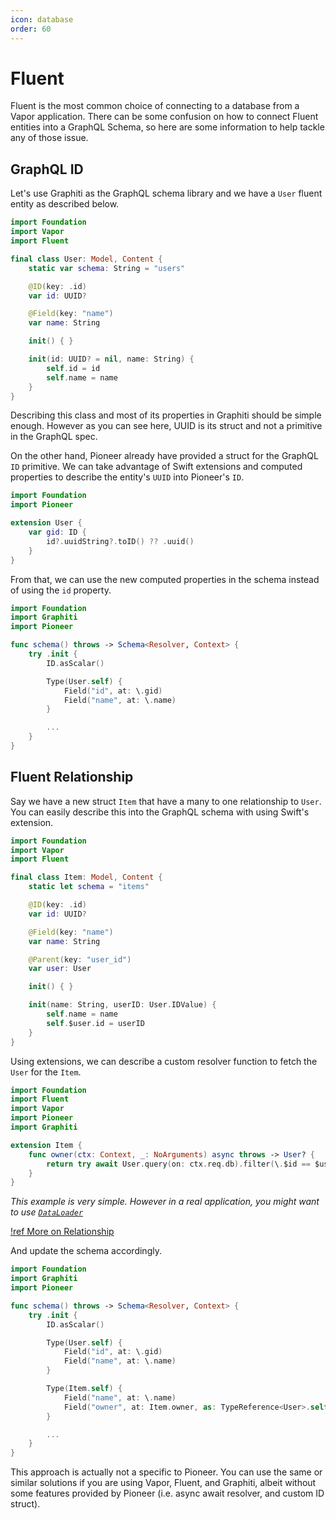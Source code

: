 ```yaml
---
icon: database
order: 60
---
```


# Fluent

Fluent is the most common choice of connecting to a database from a Vapor application. There can be some confusion on how to connect Fluent entities into a GraphQL Schema, so here are some information to help tackle any of those issue.

## GraphQL ID

Let's use Graphiti as the GraphQL schema library and we have a `User` fluent entity as described below.

```swift User.swift
import Foundation
import Vapor
import Fluent

final class User: Model, Content {
    static var schema: String = "users"

    @ID(key: .id)
    var id: UUID?

    @Field(key: "name")
    var name: String

    init() { }

    init(id: UUID? = nil, name: String) {
        self.id = id
        self.name = name
    }
}
```

Describing this class and most of its properties in Graphiti should be simple enough. However as you can see here, UUID is its struct and not a primitive in the GraphQL spec.

On the other hand, Pioneer already have provided a struct for the GraphQL `ID` primitive. We can take advantage of Swift extensions and computed properties to describe the entity's `UUID` into Pioneer's `ID`.

```swift User+Graphiti.swift
import Foundation
import Pioneer

extension User {
    var gid: ID {
        id?.uuidString?.toID() ?? .uuid()
    }
}
```

From that, we can use the new computed properties in the schema instead of using the `id` property.

```swift Schema.swift
import Foundation
import Graphiti
import Pioneer

func schema() throws -> Schema<Resolver, Context> {
    try .init {
        ID.asScalar()

        Type(User.self) {
            Field("id", at: \.gid)
            Field("name", at: \.name)
        }

        ...
    }
}
```

## Fluent Relationship

Say we have a new struct `Item` that have a many to one relationship to `User`. You can easily describe this into the GraphQL schema with using Swift's extension.

```swift Item.swift
import Foundation
import Vapor
import Fluent

final class Item: Model, Content {
    static let schema = "items"

    @ID(key: .id)
    var id: UUID?

    @Field(key: "name")
    var name: String

    @Parent(key: "user_id")
    var user: User

    init() { }

    init(name: String, userID: User.IDValue) {
        self.name = name
        self.$user.id = userID
    }
}
```

Using extensions, we can describe a custom resolver function to fetch the `User` for the `Item`.

```swift Item+GraphQL.swift
import Foundation
import Fluent
import Vapor
import Pioneer
import Graphiti

extension Item {
    func owner(ctx: Context, _: NoArguments) async throws -> User? {
        return try await User.query(on: ctx.req.db).filter(\.$id == $user.id).first()
    }
}
```

_This example is very simple. However in a real application, you might want to use [`DataLoader`](https://github.com/GraphQLSwift/DataLoader)_

[!ref More on Relationship](/guides/getting-started/resolver.md/#relationship)

And update the schema accordingly.

```swift Schema.swift
import Foundation
import Graphiti
import Pioneer

func schema() throws -> Schema<Resolver, Context> {
    try .init {
        ID.asScalar()

        Type(User.self) {
            Field("id", at: \.gid)
            Field("name", at: \.name)
        }

        Type(Item.self) {
            Field("name", at: \.name)
            Field("owner", at: Item.owner, as: TypeReference<User>.self)
        }

        ...
    }
}
```

This approach is actually not a specific to Pioneer. You can use the same or similar solutions if you are using Vapor, Fluent, and Graphiti, albeit without some features provided by Pioneer (i.e. async await resolver, and custom ID struct).


## 
